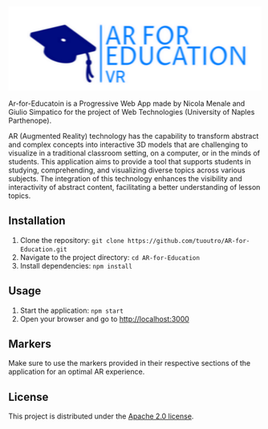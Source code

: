 ![Alt text](assets/images/logo-color-3-2.png "Logo Ar-for-Education")

Ar-for-Educatoin is a Progressive Web App made by Nicola Menale and Giulio Simpatico for the project of Web Technologies (University of Naples Parthenope).

AR (Augmented Reality) technology has the capability to transform abstract and complex concepts into interactive 3D models that are challenging to visualize in a traditional classroom setting, on a computer, or in the minds of students. This application aims to provide a tool that supports students in studying, comprehending, and visualizing diverse topics across various subjects. The integration of this technology enhances the visibility and interactivity of abstract content, facilitating a better understanding of lesson topics.

## Installation
1. Clone the repository: `git clone https://github.com/tuoutro/AR-for-Education.git`
2. Navigate to the project directory: `cd AR-for-Education`
3. Install dependencies: `npm install`

## Usage
1. Start the application: `npm start`
2. Open your browser and go to [http://localhost:3000](http://localhost:3000)

## Markers
Make sure to use the markers provided in their respective sections of the application for an optimal AR experience.

## License
This project is distributed under the [Apache 2.0 license](LICENSE.md).
